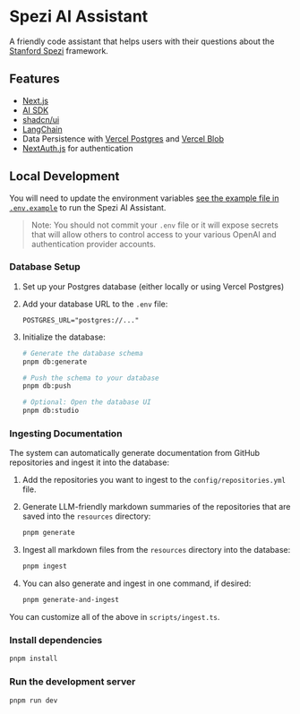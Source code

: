 # Spezi AI Assistant

A friendly code assistant that helps users with their questions about the <a href="https://spezi.stanford.edu/">Stanford Spezi</a> framework.

## Features

- [Next.js](https://nextjs.org)
- [AI SDK](https://sdk.vercel.ai/docs)
- [shadcn/ui](https://ui.shadcn.com)
- [LangChain](https://www.langchain.com/)
- Data Persistence with [Vercel Postgres](https://vercel.com/storage/postgres) and [Vercel Blob](https://vercel.com/storage/blob)
- [NextAuth.js](https://github.com/nextauthjs/next-auth) for authentication

## Local Development

You will need to update the environment variables [see the example file in `.env.example`](.env.example) to run the Spezi AI Assistant.

> Note: You should not commit your `.env` file or it will expose secrets that will allow others to control access to your various OpenAI and authentication provider accounts.

### Database Setup

1. Set up your Postgres database (either locally or using Vercel Postgres)

2. Add your database URL to the `.env` file:

   ```
   POSTGRES_URL="postgres://..."
   ```

3. Initialize the database:

   ```bash
   # Generate the database schema
   pnpm db:generate

   # Push the schema to your database
   pnpm db:push

   # Optional: Open the database UI
   pnpm db:studio
   ```

### Ingesting Documentation

The system can automatically generate documentation from GitHub repositories and ingest it into the database:

1. Add the repositories you want to ingest to the `config/repositories.yml` file.

2. Generate LLM-friendly markdown summaries of the repositories that are saved into the `resources` directory:

   ```bash
   pnpm generate
   ```

3. Ingest all markdown files from the `resources` directory into the database:

   ```bash
   pnpm ingest
   ```

4. You can also generate and ingest in one command, if desired:

   ```bash
   pnpm generate-and-ingest
   ```

You can customize all of the above in `scripts/ingest.ts`.

### Install dependencies

```bash
pnpm install
```

### Run the development server

```bash
pnpm run dev
```